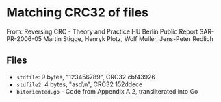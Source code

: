 # Matching CRC32 of files
From:
    Reversing CRC - Theory and Practice
    HU Berlin Public Report SAR-PR-2006-05
    Martin Stigge, Henryk Plotz, Wolf Muller, Jens-Peter Redlich

## Files

* `stdfile`: 9 bytes, "123456789", CRC32 cbf43926
* `stdfile2`: 4 bytes, "asd\n", CRC32 152ddece
* `bitoriented.go` - Code from Appendix A.2, transliterated into Go
